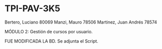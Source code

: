 # TPI-PAV-3K5
Bertero, Luciano   80069
Manzi, Mauro  78506
Martinez, Juan Andrés 78574

MÓDULO 2: Gestión de cursos por usuario. 

FUE MODIFICADA LA BD. Se adjunta el Script.